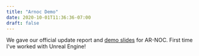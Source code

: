 ```yaml
---
title: "Arnoc Demo"
date: 2020-10-01T11:36:36-07:00
draft: false
---
```


We gave our official update report and [demo slides](https://docs.google.com/presentation/d/1dqQauGOOyssIVBEAEaRiDtGL_MdUOBhuKr0qqi7fuXY/present#slide=id.g9c384600b6_0_61) for AR-NOC. First time I've worked with Unreal Engine!